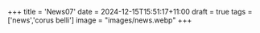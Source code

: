 +++
title = 'News07'
date = 2024-12-15T15:51:17+11:00
draft = true
tags = ['news','corus belli']
image = "images/news.webp"
+++
